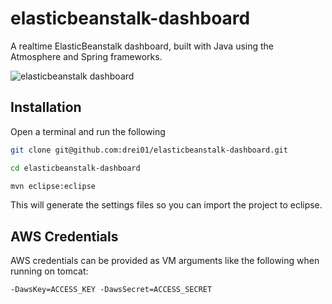 elasticbeanstalk-dashboard
==========================

A realtime ElasticBeanstalk dashboard, built with Java using the Atmosphere and Spring frameworks.

![elasticbeanstalk dashboard](https://s3-eu-west-1.amazonaws.com/nw-test-images/elasticbeanstalk-dashboard.png "ElasticBeanstalk Dashboard")

Installation
------

Open a terminal and run the following

``` BASH
git clone git@github.com:drei01/elasticbeanstalk-dashboard.git
```

```BASH
cd elasticbeanstalk-dashboard
```


``` BASH
mvn eclipse:eclipse
```

This will generate the settings files so you can import the project to eclipse.

AWS Credentials
------
AWS credentials can be provided as VM arguments like the following when running on tomcat:

```
-DawsKey=ACCESS_KEY -DawsSecret=ACCESS_SECRET
```



